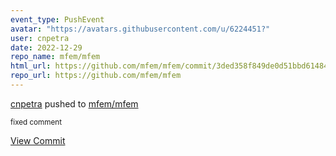 ```yaml
---
event_type: PushEvent
avatar: "https://avatars.githubusercontent.com/u/6224451?"
user: cnpetra
date: 2022-12-29
repo_name: mfem/mfem
html_url: https://github.com/mfem/mfem/commit/3ded358f849de0d51bbd614844f3eaab7cba589b
repo_url: https://github.com/mfem/mfem
---
```


<a href='https://github.com/cnpetra' target='_blank'>cnpetra</a> pushed to <a href='https://github.com/mfem/mfem' target='_blank'>mfem/mfem</a>

<small>fixed comment</small>

<a href='https://github.com/mfem/mfem/commit/3ded358f849de0d51bbd614844f3eaab7cba589b' target='_blank'>View Commit</a>